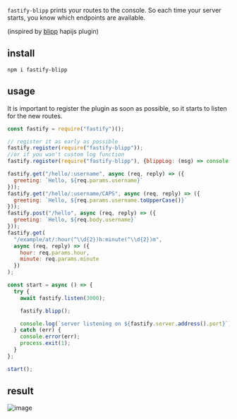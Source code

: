 `fastify-blipp` prints your routes to the console. So each time your server starts, you know which endpoints are available.

(inspired by [blipp](https://github.com/danielb2/blipp) hapijs plugin)

## install
```
npm i fastify-blipp
```

## usage
It is important to register the plugin as soon as possible, so it starts to listen for the new routes.

```javascript
const fastify = require("fastify")();

// register it as early as possible
fastify.register(require("fastify-blipp"));
//or if you wan't custom log function
fastify.register(require("fastify-blipp"), {blippLog: (msg) => console.log(msg)});

fastify.get("/hello/:username", async (req, reply) => ({
  greeting: `Hello, ${req.params.username}`
}));
fastify.get("/hello/:username/CAPS", async (req, reply) => ({
  greeting: `Hello, ${req.params.username.toUpperCase()}`
}));
fastify.post("/hello", async (req, reply) => ({
  greeting: `Hello, ${req.body.username}`
}));
fastify.get(
  "/example/at/:hour(^\\d{2})h:minute(^\\d{2})m",
  async (req, reply) => ({
    hour: req.params.hour,
    minute: req.params.minute
  })
);

const start = async () => {
  try {
    await fastify.listen(3000);

    fastify.blipp();

    console.log(`server listening on ${fastify.server.address().port}`);
  } catch (err) {
    console.error(err);
    process.exit(1);
  }
};

start();
```

## result

![image](var/images/output_example.png)

